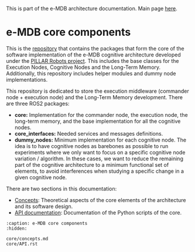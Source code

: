 This is part of the e-MDB architecture documentation. Main page [here](https://docs.pillar-robots.eu/en/latest/).

# e-MDB core components

This is the [repository](https://github.com/pillar-robots/emdb_core) that contains the packages that form the core of the software implementation of the e-MDB cognitive architecture developed under the [PILLAR Robots project](https://pillar-robots.eu/). This includes the base classes for the Execution Nodes, Cognitive Nodes and the Long-Term Memory. Additionally, this repository includes helper modules and dummy node implementations. 

This repository is dedicated to store the execution middleware (commander node + execution node) and the Long-Term Memory development. There are three ROS2 packages:

- **core:** Implementation for the commander node, the execution node, the long-term memory, and the base implementation for all the cognitive nodes. 
- **core_interfaces:** Needed services and messages definitions.
- **dummy_nodes:** Minimum implementation for each cognitive node. The idea is to have cognitive nodes as barebones as possible to run experiments where we only want to focus on a specific cognitive node variation / algorithm. In these cases, we want to reduce the remaining part of the cognitive architecture to a minimum functional set of elements, to avoid interferences when studying a specific change in a given cognitive node.

There are two sections in this documentation:

- [Concepts](core/concepts.md): Theoretical aspects of the core elements of the architecture and its software design.
- [API documentation](core/API.rst): Documentation of the Python scripts of the core.



```{toctree}
:caption: e-MDB core components
:hidden:

core/concepts.md
core/API.rst
```

